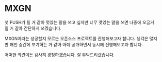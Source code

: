 # MXGN

첫 PUSH가 될 거 같아 멋있는 말을 쓰고 싶지만 너무 멋있는 말을 쓰면 나중에 오글거릴 거 같아 간단하게 쓰겠습니다.

MXGN이라는 성공할지 모르는 오픈소스 프로젝트를 진행해보고자 합니다.
생각은 많지만 매번 중간에 포기하는 거 같아 아예 공개하면서 동시에 진행해보고자 합니다.

어떠한 의견이든 감사히 경청하겠습니다. 잘 부탁드리겠습니다.
